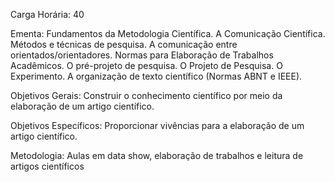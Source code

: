 Carga Horária: 40
 
Ementa:
    Fundamentos da Metodologia Científica. A Comunicação Científica. Métodos e técnicas de pesquisa. A comunicação entre orientados/orientadores. Normas para Elaboração de Trabalhos Acadêmicos. O pré-projeto de pesquisa. O Projeto de Pesquisa. O Experimento. A organização de texto científico (Normas ABNT e IEEE).
 
Objetivos Gerais:
    Construir o conhecimento científico por meio da elaboração de um artigo científico.
 
Objetivos Específicos:
    Proporcionar vivências para a elaboração de um artigo científico.
 
Metodologia:
    Aulas em data show, elaboração de trabalhos e leitura de artigos científicos
